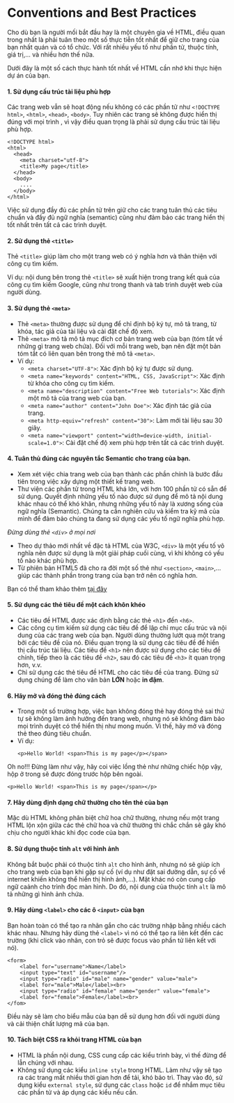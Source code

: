 # Conventions and Best Practices

Cho dù bạn là người mối bắt đầu hay là một chuyên gia về HTML, điều quan trong nhất là phải tuân theo một số thực tiễn tốt nhất để giữ cho trang của bạn nhất quán và có tổ chức. Với rất nhiều yếu tố như phần tử, thuộc tính, giá trị,... và nhiều hơn thế nữa.

Dưới đây là một số cách thực hành tốt nhất về HTML cần nhớ khi thực hiện dự án của bạn.

#### 1. Sử dụng cấu trúc tài liệu phù hợp

Các trang web vẫn sẽ hoạt động nếu không có các phần tử như `<!DOCTYPE html>`, `<html>`, `<head>`, `<body>`. Tuy nhiên các trang sẽ không được hiển thị đúng với mọi trình , vì vậy điều quan trọng là phải sử dụng cấu trúc tài liệu phù hợp.
```
<!DOCTYPE html>
<html>
  <head>
    <meta charset="utf-8">
    <title>My page</title>
  </head>
  <body>
    ....
  </body>
</html>
``` 
Việc sử dụng đầy đủ các phần tử trên giữ cho các trang tuân thủ các tiêu chuẩn và đầy đủ ngữ nghĩa (semantic) cũng như đảm bảo các trang hiển thị tốt nhất trên tất cả các trình duyệt.

#### 2. Sử dụng thẻ `<title>`
Thẻ `<title>` giúp làm cho một trang web có ý nghĩa hơn và thân thiện với công cụ tìm kiếm. 

Ví dụ: nội dung bên trong thẻ `<title>` sẽ xuất hiện trong trang kết quả của công cụ tìm kiếm Google, cũng như trong thanh và tab trình duyệt web của người dùng.

#### 3. Sử dụng thẻ `<meta>`
- Thẻ `<meta>` thường được sử dụng để chỉ định bộ ký tự, mô tả trang, từ khóa, tác giả của tài liệu và cài đặt chế độ xem.
- Thẻ `<meta>` mô tả mô tả mục đích cơ bản trang web của bạn (tóm tắt về những gì trang web chứa). Đối với mỗi trang web, bạn nên đặt một bản tóm tắt có liên quan bên trong thẻ mô tả `<meta>`.
- Ví dụ:
    - `<meta charset="UTF-8">`: Xác định bộ ký tự được sử dụng.
    - `<meta name="keywords" content="HTML, CSS, JavaScript">`: Xác định từ khóa cho công cụ tìm kiếm.
    - `<meta name="description" content="Free Web tutorials">`: Xác định một mô tả của trang web của bạn.
    - `<meta name="author" content="John Doe">`: Xác định tác giả của trang.
    - `<meta http-equiv="refresh" content="30">`: Làm mới tài liệu sau 30 giây.
    - `<meta name="viewport" content="width=device-width, initial-scale=1.0">`: Cài đặt chế độ xem phù hợp trên tất cả các trình duyệt.

#### 4. Tuân thủ đúng các nguyên tắc Semantic cho trang của bạn.
- Xem xét việc chia trang web của bạn thành các phần chính là bước đầu tiên trong việc xây dựng một thiết kế trang web.
- Thư viện các phần tử trong HTML khá lớn, với hơn 100 phần tử có sẵn để sử dụng. Quyết định những yếu tố nào được sử dụng để mô tả nội dung khác nhau có thể khó khăn, nhưng những yếu tố này là xương sống của ngữ nghĩa (Semantic). Chúng ta cần nghiên cứu và kiểm tra kỹ mã của mình để đảm bảo chúng ta đang sử dụng các yếu tố ngữ nghĩa phù hợp.

*Đừng dùng thẻ `<div>` ở mọi nơi*

- Theo dự thảo mới nhất về đặc tả HTML của W3C, `<div>` là một yếu tố vô nghĩa nên được sử dụng là một giải pháp cuối cùng, vì khi không có yếu tố nào khác phù hợp.
- Từ phiên bản HTML5 đã cho ra đời một số thẻ như `<section>`, `<main>`,... giúp các thành phần trong trang của bạn trở nên có nghĩa hơn.

Bạn có thể tham khảo thêm [tại đây](html_semantic.md)

#### 5. Sử dụng các thẻ tiêu đề một cách khôn khéo
- Các tiêu đề HTML được xác định bằng các thẻ `<h1>` đến `<h6>`.
- Các công cụ tìm kiếm sử dụng các tiêu đề để lập chỉ mục cấu trúc và nội dung của các trang web của bạn. Người dùng thường lướt qua một trang bởi các tiêu đề của nó. Điều quan trọng là sử dụng các tiêu đề để hiển thị cấu trúc tài liệu. Các tiêu đề `<h1>` nên được sử dụng cho các tiêu đề chính, tiếp theo là các tiêu đề `<h2>`, sau đó các tiêu đề `<h3>` ít quan trọng hơn, v.v.
- Chỉ sử dụng các thẻ tiêu đề HTML cho các tiêu đề của trang. Đừng sử dụng chúng để làm cho văn bản **LỚN** hoặc **in đậm**.

#### 6. Hãy mở và đóng thẻ đúng cách
- Trong một số trường hợp, việc bạn không đóng thẻ hay đóng thẻ sai thứ tự sẽ không làm ảnh hưởng đến trang web, nhưng nó sẽ không đảm bảo mọi trình duyệt có thể hiển thị như mong muốn. Vì thế, hãy mở và đóng thẻ theo đúng tiêu chuẩn.
- Ví dụ:
    ```
    <p>Hello World! <span>This is my page</p></span> 
    ```
Oh no!!! Đừng làm như vậy, hãy coi việc lồng thẻ như những chiếc hộp vậy, hộp ở trong sẽ được đóng trước hộp bên ngoài.

    <p>Hello World! <span>This is my page</span></p>
    
#### 7. Hãy dùng định dạng chữ thường cho tên thẻ của bạn
Mặc dù HTML không phân biệt chữ hoa chữ thường, nhưng nếu một trang HTML lộn xộn giữa các thẻ chữ hoa và chữ thường thì chắc chắn sẽ gây khó chịu cho người khác khi đọc code của bạn.

#### 8. Sử dụng thuộc tính `alt` với hình ảnh
Không bắt buộc phải có thuộc tính `alt` cho hình ảnh, nhưng nó sẽ giúp ích cho trang web của bạn khi gặp sự cố (ví dụ như đặt sai đường dẫn, sự cố về internet khiến không thể hiển thị hình ảnh,...). Mặt khác nó còn cung cấp ngữ caảnh cho trình đọc màn hình. Do đó, nội dung của thuộc tính `alt` là mô tả những gì hình ảnh chứa.

#### 9. Hãy dùng `<label>` cho các ô `<input>` của bạn
Bạn hoàn toàn có thể tạo ra nhãn gắn cho các trường nhập bằng nhiều cách khác nhau. Nhưng hãy dùng thẻ `<label>` vì nó có thể tạo ra liên kết đến các trường (khi click vào nhãn, con trỏ sẽ được focus vào phần tử liên kết với nó). 
```
<form>
    <label for="username">Name</label>
    <input type="text" id="username"/>
    <input type="radio" id="male" name="gender" value="male">
    <label for="male">Male</label><br>
    <input type="radio" id="female" name="gender" value="female">
    <label for="female">Female</label><br>
</fom>
```
Điều này sẽ làm cho biểu mẫu của bạn dễ sử dụng hơn đối với người dùng và cải thiện chất lượng mã của bạn.

#### 10. Tách biệt CSS ra khỏi trang HTML của bạn
- HTML là phần nội dung, CSS cung cấp các kiểu trình bày, vì thế đừng để lẫn chúng với nhau.
- Không sử dụng các kiểu `inline style` trong HTML. Làm như vậy sẽ tạo ra các trang mất nhiều thời gian hơn để tải, khó bảo trì. Thay vào đó, sử dụng kiểu `external style`, sử dụng các `class` hoặc `id` để nhắm mục tiêu các phần tử và áp dụng các kiểu nếu cần.
